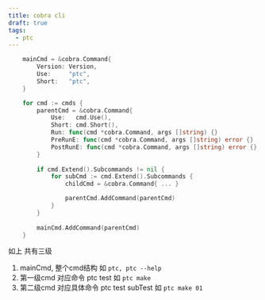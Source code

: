 ```yaml
---
title: cobra cli
draft: true
tags:
  - ptc
---
```


```go
	mainCmd = &cobra.Command{
		Version: Version,
		Use:     "ptc",
		Short:   "ptc",
	}

	for cmd := cmds {
		parentCmd = &cobra.Command{
			Use:   cmd.Use(),
			Short: cmd.Short(),
			Run: func(cmd *cobra.Command, args []string) {}
			PreRunE: func(cmd *cobra.Command, args []string) error {}
			PostRunE: func(cmd *cobra.Command, args []string) error {}
		}
		
		if cmd.Extend().Subcommands != nil {
			for subCmd := cmd.Extend().Subcommands {
				childCmd = &cobra.Command{ ... }

				parentCmd.AddCommand(parentCmd)
			}
		} 
	
		mainCmd.AddCommand(parentCmd)
	}
```
如上 共有三级
1.  mainCmd, 整个cmd结构 如 `ptc, ptc --help`
3. 第一级cmd 对应命令 ptc test  如 `ptc make`
4. 第二级cmd 对应具体命令 ptc test subTest  如 `ptc make 01`
